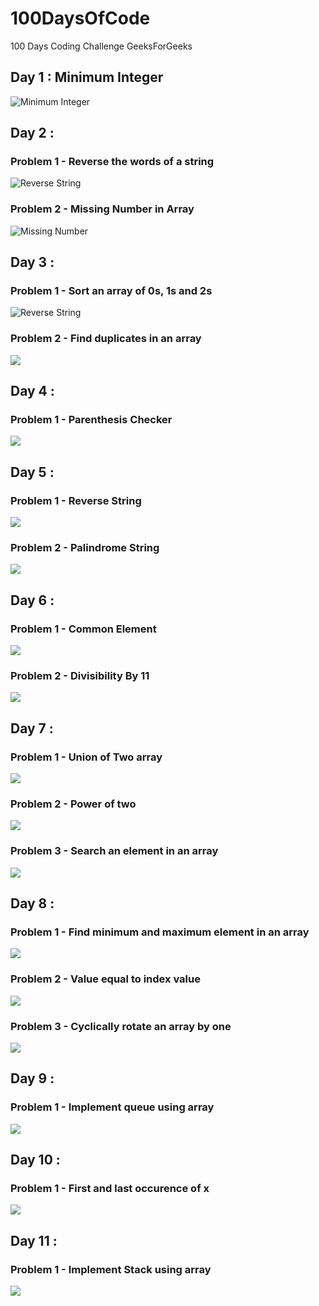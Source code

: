 # 100DaysOfCode
100 Days Coding Challenge GeeksForGeeks

## Day 1 : Minimum Integer 
<img src='./Day-1.png' alt='Minimum Integer'>

## Day 2 : 
### Problem 1 - Reverse the words of a string
<img src='./Day-2-P1.png' alt='Reverse String'>

### Problem 2 - Missing Number in Array
<img src='./Day-2-P2.png' alt='Missing Number'>

## Day 3 : 
### Problem 1 -  Sort an array of 0s, 1s and 2s
<img src='./Day-3-P1.png' alt='Reverse String'>

### Problem 2 - Find duplicates in an array
<img src='./Day-3-P2.png' >

## Day 4 : 
### Problem 1 - Parenthesis Checker 
<img src='./Day-4.png'>

## Day 5 : 
### Problem 1 - Reverse String 
<img src='./Day-5-P1.png'>

### Problem 2 - Palindrome String 
<img src='./Day-5-P2.png'>

## Day 6 : 
### Problem 1 - Common Element 
<img src='./Day-6-P1.png'>

### Problem 2 - Divisibility By 11
<img src='./Day-6-P2.png'>


## Day 7 : 
### Problem 1 - Union of Two array
<img src='./Day-7-P1.png'>

### Problem 2 - Power of two
<img src='./Day-7-P2.png'>

### Problem 3 - Search an element in an array
<img src='./Day-7-P3.png'>

## Day 8 : 
### Problem 1 - Find minimum and maximum element in an array
<img src='./Day-8-P1.png'>

### Problem 2 - Value equal to index value
<img src='./Day-8-P2.png'>

### Problem 3 - Cyclically rotate an array by one
<img src='./Day-8-P3.png'>

## Day 9 : 
### Problem 1 - Implement queue using array
<img src='./Day-9-P3.png'>

## Day 10 : 
### Problem 1 - First and last occurence of x
<img src='./Day-10-P1.png'>

## Day 11 : 
### Problem 1 - Implement Stack using array
<img src='./Day-11.png'>
